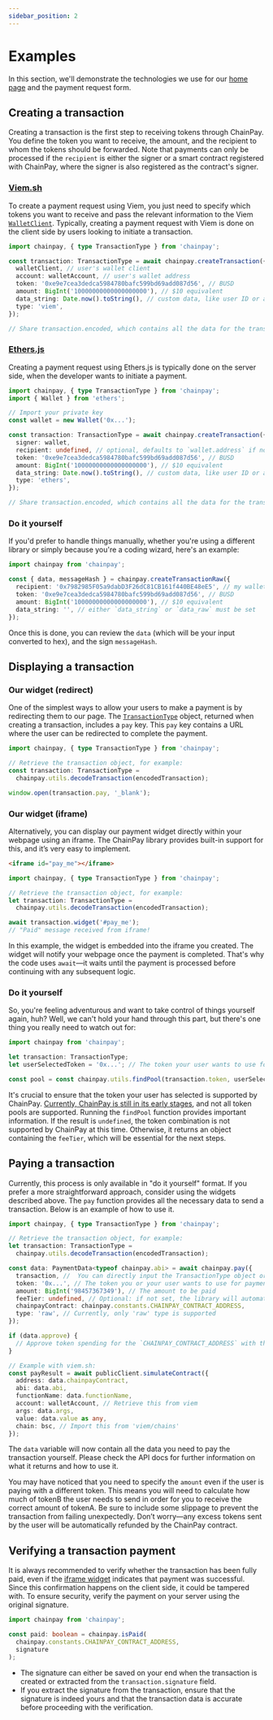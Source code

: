 ```yaml
---
sidebar_position: 2
---
```


# Examples

In this section, we'll demonstrate the technologies we use for our
[home page](https://chainpay.dev/) and the payment request form.

## Creating a transaction

Creating a transaction is the first step to receiving tokens through ChainPay.
You define the token you want to receive, the amount, and the recipient to whom
the tokens should be forwarded. Note that payments can only be processed if the
`recipient` is either the signer or a smart contract registered with ChainPay,
where the signer is also registered as the contract's signer.

### [Viem.sh](https://viem.sh/)

To create a payment request using Viem, you just need to specify which tokens
you want to receive and pass the relevant information to the Viem
[`WalletClient`](https://viem.sh/docs/clients/wallet). Typically, creating a
payment request with Viem is done on the client side by users looking to
initiate a transaction.

```ts
import chainpay, { type TransactionType } from 'chainpay';

const transaction: TransactionType = await chainpay.createTransaction({
  walletClient, // user's wallet client
  account: walletAccount, // user's wallet address
  token: '0xe9e7cea3dedca5984780bafc599bd69add087d56', // BUSD
  amount: BigInt('10000000000000000000'), // $10 equivalent
  data_string: Date.now().toString(), // custom data, like user ID or another identifier
  type: 'viem',
});

// Share transaction.encoded, which contains all the data for the transaction as a string
```

### [Ethers.js](https://ethers.org/)

Creating a payment request using Ethers.js is typically done on the server side,
when the developer wants to initiate a payment.

```ts
import chainpay, { type TransactionType } from 'chainpay';
import { Wallet } from 'ethers';

// Import your private key
const wallet = new Wallet('0x...');

const transaction: TransactionType = await chainpay.createTransaction({
  signer: wallet,
  recipient: undefined, // optional, defaults to `wallet.address` if not specified
  token: '0xe9e7cea3dedca5984780bafc599bd69add087d56', // BUSD
  amount: BigInt('10000000000000000000'), // $10 equivalent
  data_string: Date.now().toString(), // custom data, like user ID or another identifier
  type: 'ethers',
});

// Share transaction.encoded, which contains all the data for the transaction as a string
```

### Do it yourself

If you'd prefer to handle things manually, whether you're using a different
library or simply because you're a coding wizard, here's an example:

```ts
import chainpay from 'chainpay';

const { data, messageHash } = chainpay.createTransactionRaw({
  recipient: '0x7982985F05a9dabD3F26dC81CB161f440BE48eE5', // my wallet address (hehe)
  token: '0xe9e7cea3dedca5984780bafc599bd69add087d56', // BUSD
  amount: BigInt('10000000000000000000'), // $10 equivalent
  data_string: '', // either `data_string` or `data_raw` must be set
});
```

Once this is done, you can review the `data` (which will be your input converted
to hex), and the sign `messageHash`.

## Displaying a transaction

### Our widget (redirect)

One of the simplest ways to allow your users to make a payment is by redirecting
them to our page. The [`TransactionType`](./api/types#transactiontype) object,
returned when creating a transaction, includes a `pay` key. This `pay` key
contains a URL where the user can be redirected to complete the payment.

```ts
import chainpay, { type TransactionType } from 'chainpay';

// Retrieve the transaction object, for example:
const transaction: TransactionType =
  chainpay.utils.decodeTransaction(encodedTransaction);

window.open(transaction.pay, '_blank');
```

### Our widget (iframe)

Alternatively, you can display our payment widget directly within your webpage
using an iframe. The ChainPay library provides built-in support for this, and
it’s very easy to implement.

```html
<iframe id="pay_me"></iframe>
```

```ts
import chainpay, { type TransactionType } from 'chainpay';

// Retrieve the transaction object, for example:
let transaction: TransactionType =
  chainpay.utils.decodeTransaction(encodedTransaction);

await transaction.widget('#pay_me');
// "Paid" message received from iframe!
```

In this example, the widget is embedded into the iframe you created. The widget
will notify your webpage once the payment is completed. That's why the code uses
`await`—it waits until the payment is processed before continuing with any
subsequent logic.

### Do it yourself

So, you're feeling adventurous and want to take control of things yourself
again, huh? Well, we can't hold your hand through this part, but there's one
thing you really need to watch out for:

```ts
import chainpay from 'chainpay';

let transaction: TransactionType;
let userSelectedToken = '0x...'; // The token your user wants to use for payment

const pool = const chainpay.utils.findPool(transaction.token, userSelectedToken);
```

It's crucial to ensure that the token your user has selected is supported by
ChainPay. [Currently, ChainPay is still in its early stages](./../future), and
not all token pools are supported. Running the `findPool` function provides
important information. If the result is `undefined`, the token combination is
not supported by ChainPay at this time. Otherwise, it returns an object
containing the `feeTier`, which will be essential for the next steps.

## Paying a transaction

Currently, this process is only available in "do it yourself" format. If you
prefer a more straightforward approach, consider using the widgets described
above. The `pay` function provides all the necessary data to send a transaction.
Below is an example of how to use it.

```ts
import chainpay, { type TransactionType } from 'chainpay';

// Retrieve the transaction object, for example:
let transaction: TransactionType =
  chainpay.utils.decodeTransaction(encodedTransaction);

const data: PaymentData<typeof chainpay.abi> = await chainpay.pay({
  transaction, //  You can directly input the TransactionType object or the encoded transaction
  token: '0x...', // The token you or your user wants to use for payment
  amount: BigInt('98457367349'), // The amount to be paid
  feeTier: undefined, // Optional: if not set, the library will automatically run `utils.findPool`
  chainpayContract: chainpay.constants.CHAINPAY_CONTRACT_ADDRESS,
  type: 'raw', // Currently, only 'raw' type is supported
});

if (data.approve) {
  // Approve token spending for the `CHAINPAY_CONTRACT_ADDRESS` with the specified token and amount
}

// Example with viem.sh:
const payResult = await publicClient.simulateContract({
  address: data.chainpayContract,
  abi: data.abi,
  functionName: data.functionName,
  account: walletAccount, // Retrieve this from viem
  args: data.args,
  value: data.value as any,
  chain: bsc, // Import this from 'viem/chains'
});
```

The `data` variable will now contain all the data you need to pay the
transaction yourself. Please check the API docs for further information on what
it returns and how to use it.

You may have noticed that you need to specify the `amount` even if the user is
paying with a different token. This means you will need to calculate how much of
tokenB the user needs to send in order for you to receive the correct amount of
tokenA. Be sure to include some slippage to prevent the transaction from failing
unexpectedly. Don’t worry—any excess tokens sent by the user will be
automatically refunded by the ChainPay contract.

## Verifying a transaction payment

It is always recommended to verify whether the transaction has been fully paid,
even if the [iframe widget](#our-widget-iframe) indicates that payment was
successful. Since this confirmation happens on the client side, it could be
tampered with. To ensure security, verify the payment on your server using the
original signature.

```ts
import chainpay from 'chainpay';

const paid: boolean = chainpay.isPaid(
  chainpay.constants.CHAINPAY_CONTRACT_ADDRESS,
  signature
);
```

- The signature can either be saved on your end when the transaction is created
  or extracted from the `transaction.signature` field.
- If you extract the signature from the transaction, ensure that the signature
  is indeed yours and that the transaction data is accurate before proceeding
  with the verification.
